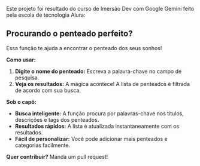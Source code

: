 Este projeto foi resultado do curso de Imersão Dev com Google Gemini feito pela escola de tecnologia Alura:

## Procurando o penteado perfeito? 

Essa função te ajuda a encontrar o penteado dos seus sonhos! 

**Como usar:**

1. **Digite o nome do penteado:** Escreva a palavra-chave no campo de pesquisa.
2. **Veja os resultados:** A mágica acontece! A lista de penteados é filtrada de acordo com sua busca.

**Sob o capô:**

* **Busca inteligente:** A função procura por palavras-chave nos títulos, descrições e tags dos penteados.
* **Resultados rápidos:** A lista é atualizada instantaneamente com os resultados.
* **Fácil de personalizar:** Você pode adicionar mais penteados e categorias facilmente.

**Quer contribuir?** 
Manda um pull request!
